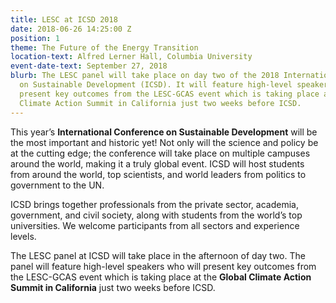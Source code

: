 ```yaml
---
title: LESC at ICSD 2018
date: 2018-06-26 14:25:00 Z
position: 1
theme: The Future of the Energy Transition
location-text: Alfred Lerner Hall, Columbia University
event-date-text: September 27, 2018
blurb: The LESC panel will take place on day two of the 2018 International Conference
  on Sustainable Development (ICSD). It will feature high-level speakers who will
  present key outcomes from the LESC-GCAS event which is taking place at the Global
  Climate Action Summit in California just two weeks before ICSD.
---
```


This year’s __International Conference on Sustainable Development__ will be the most important and historic yet! Not only will the science and policy be at the cutting edge; the conference will take place on multiple campuses around the world, making it a truly global event. ICSD will host students from around the world, top scientists, and world leaders from politics to government to the UN.

ICSD brings together professionals from the private sector, academia, government, and civil society, along with students from the world’s top universities. We welcome participants from all sectors and experience levels.

The LESC panel at ICSD will take place in the afternoon of day two. The panel will feature high-level speakers who will present key outcomes from the LESC-GCAS event which is taking place at the __Global Climate Action Summit in California__ just two weeks before ICSD.
